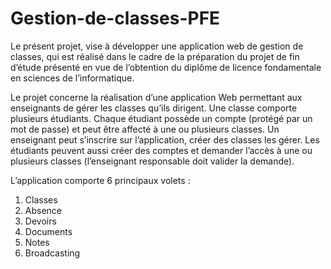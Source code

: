 # Gestion-de-classes-PFE

Le présent projet, vise à développer une application web de gestion de classes, qui est réalisé dans le cadre de la préparation du projet de fin d’étude présenté en vue de l’obtention du diplôme de licence fondamentale en sciences de l’informatique.

Le projet concerne la réalisation d’une application Web permettant aux enseignants de gérer les classes qu’ils dirigent. Une classe comporte plusieurs étudiants. Chaque étudiant possède un compte (protégé par un mot de passe) et peut être affecté à une ou plusieurs classes. 
Un enseignant peut s’inscrire sur l’application, créer des classes les gérer. Les étudiants peuvent aussi créer des comptes et demander l’accès à une ou plusieurs classes (l’enseignant responsable doit valider la demande).

 L’application comporte 6 principaux volets : 
1. Classes 
2. Absence 
3. Devoirs 
4. Documents 
5. Notes 
6. Broadcasting 
